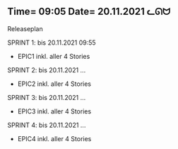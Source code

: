 Time= 09:05
Date= 20.11.2021
ᓚᘏᗢ
-----------------------
Releaseplan

SPRINT 1: bis 20.11.2021 09:55
- EPIC1 inkl. aller 4 Stories

SPRINT 2: bis 20.11.2021 ...
- EPIC2 inkl. aller 4 Stories

SPRINT 3: bis 20.11.2021 ...
- EPIC3 inkl. aller 4 Stories

SPRINT 4: bis 20.11.2021 ...
- EPIC4 inkl. aller 4 Stories















